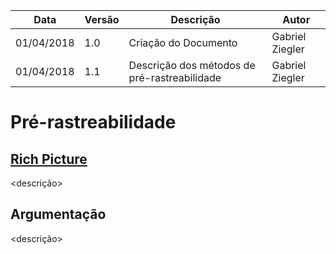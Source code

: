 |Data|Versão|Descrição|Autor|
|----|------|---------|-----|
|01/04/2018|1.0|Criação do Documento|Gabriel Ziegler|
|01/04/2018|1.1|Descrição dos métodos de pré-rastreabilidade|Gabriel Ziegler|

# Pré-rastreabilidade

## [Rich Picture](RichPicture)

<descrição>

## Argumentação

<descrição>